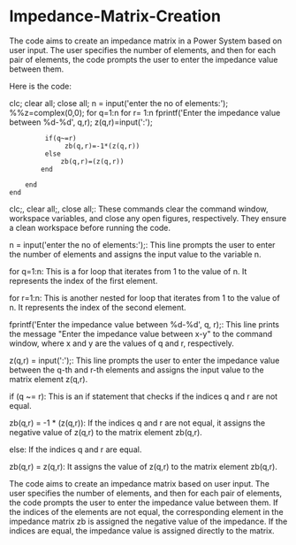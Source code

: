 # Impedance-Matrix-Creation
The code aims to create an impedance matrix in a Power System based on user input. The user specifies the number of elements, and then for each pair of elements, the code prompts the user to enter the impedance value between them.

Here is the code:


clc;
clear all;
close all;
n = input('enter the no of elements:');
%%z=complex(0,0);
    for q=1:n
        for r= 1:n
            fprintf('Enter the impedance value between %d-%d', q,r);
            z(q,r)=input(':');
   
             if(q~=r)
                  zb(q,r)=-1*(z(q,r))
             else
                 zb(q,r)=(z(q,r))
            end
   
        end
    end
    
    
    
clc;, clear all;, close all;: These commands clear the command window, workspace variables, and close any open figures, respectively. They ensure a clean workspace before running the code.

n = input('enter the no of elements:');: This line prompts the user to enter the number of elements and assigns the input value to the variable n.

for q=1:n: This is a for loop that iterates from 1 to the value of n. It represents the index of the first element.

for r=1:n: This is another nested for loop that iterates from 1 to the value of n. It represents the index of the second element.

fprintf('Enter the impedance value between %d-%d', q, r);: This line prints the message "Enter the impedance value between x-y" to the command window, where x and y are the values of q and r, respectively.

z(q,r) = input(':');: This line prompts the user to enter the impedance value between the q-th and r-th elements and assigns the input value to the matrix element z(q,r).

if (q ~= r): This is an if statement that checks if the indices q and r are not equal.

zb(q,r) = -1 * (z(q,r)): If the indices q and r are not equal, it assigns the negative value of z(q,r) to the matrix element zb(q,r).

else: If the indices q and r are equal.

zb(q,r) = z(q,r): It assigns the value of z(q,r) to the matrix element zb(q,r).

The code aims to create an impedance matrix based on user input. The user specifies the number of elements, and then for each pair of elements, the code prompts the user to enter the impedance value between them. If the indices of the elements are not equal, the corresponding element in the impedance matrix zb is assigned the negative value of the impedance. If the indices are equal, the impedance value is assigned directly to the matrix.
